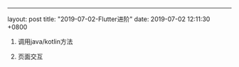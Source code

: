 ---
layout: post
title:  "2019-07-02-Flutter进阶"
date:   2019-07-02 12:11:30 +0800

1. 调用java/kotlin方法

2. 页面交互




